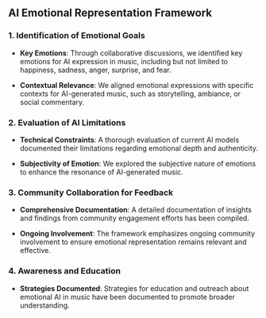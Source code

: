 ## AI Emotional Representation Framework

### 1. Identification of Emotional Goals
- **Key Emotions**: Through collaborative discussions, we identified key emotions for AI expression in music, including but not limited to happiness, sadness, anger, surprise, and fear.

- **Contextual Relevance**: We aligned emotional expressions with specific contexts for AI-generated music, such as storytelling, ambiance, or social commentary.

### 2. Evaluation of AI Limitations
- **Technical Constraints**: A thorough evaluation of current AI models documented their limitations regarding emotional depth and authenticity. 

- **Subjectivity of Emotion**: We explored the subjective nature of emotions to enhance the resonance of AI-generated music.

### 3. Community Collaboration for Feedback
- **Comprehensive Documentation**: A detailed documentation of insights and findings from community engagement efforts has been compiled.

- **Ongoing Involvement**: The framework emphasizes ongoing community involvement to ensure emotional representation remains relevant and effective.

### 4. Awareness and Education
- **Strategies Documented**: Strategies for education and outreach about emotional AI in music have been documented to promote broader understanding.